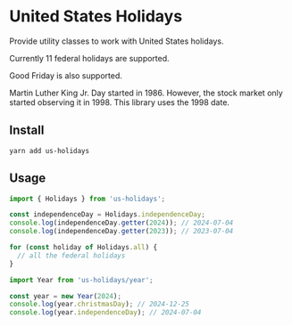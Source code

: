 # United States Holidays

Provide utility classes to work with United States holidays.

Currently 11 federal holidays are supported.

Good Friday is also supported.

Martin Luther King Jr. Day started in 1986. However, the stock market only started observing it in 1998. This library uses the 1998 date.

## Install

```
yarn add us-holidays
```

## Usage

```ts
import { Holidays } from 'us-holidays';

const independenceDay = Holidays.independenceDay;
console.log(independenceDay.getter(2024)); // 2024-07-04
console.log(independenceDay.getter(2023)); // 2023-07-04

for (const holiday of Holidays.all) {
  // all the federal holidays
}
```

```ts
import Year from 'us-holidays/year';

const year = new Year(2024);
console.log(year.christmasDay); // 2024-12-25
console.log(year.independenceDay); // 2024-07-04
```
